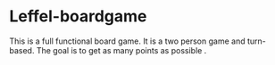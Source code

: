 # Leffel-boardgame
This is a full functional board game. It is a two person game and turn-based. The goal is to get as many points as possible .
